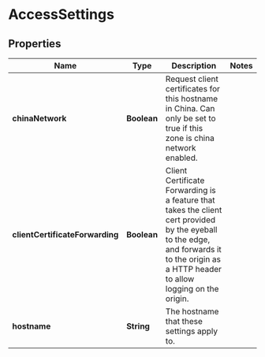 

# AccessSettings


## Properties

| Name | Type | Description | Notes |
|------------ | ------------- | ------------- | -------------|
|**chinaNetwork** | **Boolean** | Request client certificates for this hostname in China. Can only be set to true if this zone is china network enabled. |  |
|**clientCertificateForwarding** | **Boolean** | Client Certificate Forwarding is a feature that takes the client cert provided by the eyeball to the edge, and forwards it to the origin as a HTTP header to allow logging on the origin. |  |
|**hostname** | **String** | The hostname that these settings apply to. |  |



